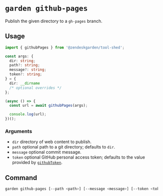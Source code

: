 # `garden github-pages`

Publish the given directory to a `gh-pages` branch.

## Usage

```ts
import { githubPages } from '@zendeskgarden/tool-shed';

const args: {
  dir: string;
  path?: string;
  message?: string;
  token?: string;
} = {
  dir: __dirname
  /* optional overrides */
};

(async () => {
  const url = await githubPages(args);

  console.log(url);
})();
```

### Arguments

- `dir` directory of web content to publish.
- `path` optional path to a git directory; defaults to `dir`.
- `message` optional commit message.
- `token` optional GitHub personal access token; defaults to the value
  provided by [`githubToken`](../token#readme).

## Command

```sh
garden github-pages [--path <path>] [--message <message>] [--token <token>] <dir>
```
